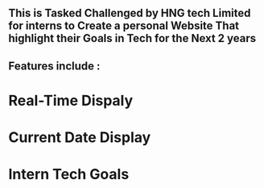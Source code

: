 ## This is Tasked Challenged by HNG tech Limited for interns to Create a personal Website That highlight their Goals in Tech for the Next 2 years
## Features include :
  # Real-Time Dispaly
  # Current Date Display
  # Intern Tech Goals
